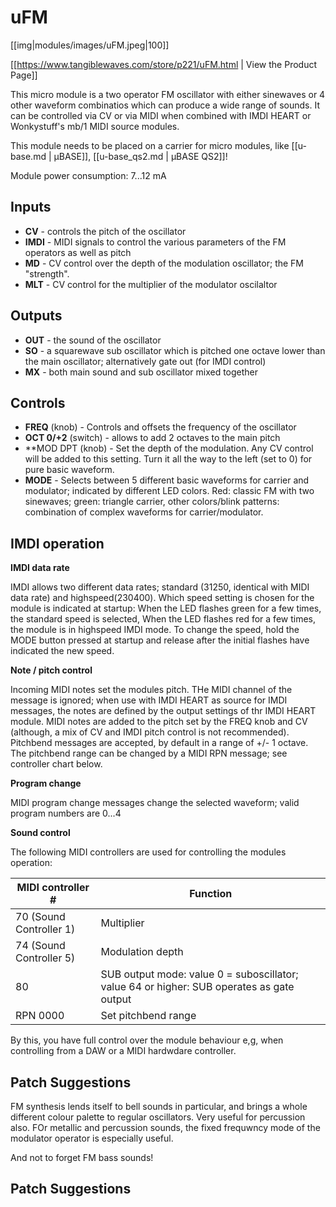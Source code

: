 # uFM

[[img|modules/images/uFM.jpeg|100]]

[[https://www.tangiblewaves.com/store/p221/uFM.html | View the Product Page]]

This micro module is a two operator FM oscillator with either sinewaves or 4 other waveform combinatios which can produce a wide range of sounds. It can be controlled via CV or via MIDI when combined with IMDI HEART or Wonkystuff's mb/1 MIDI source modules.

This module needs to be placed on a carrier for micro modules, like  [[u-base.md | µBASE]],  [[u-base_qs2.md | µBASE QS2]]!

Module power consumption: 7...12 mA

## Inputs
* **CV** - controls the pitch of the oscillator
* **IMDI** - MIDI signals to control the various parameters of the FM operators as well as pitch
* **MD** - CV control over the depth of the modulation oscillator; the FM "strength".
* **MLT** - CV control for the multiplier of the modulator oscilaltor

## Outputs
* **OUT** - the sound of the oscillator
* **SO** - a squarewave sub oscillator which is pitched one octave lower than the main oscillator; alternatively gate out (for IMDI control)
* **MX** - both main sound and sub oscillator mixed together

## Controls
* **FREQ** (knob) - Controls and offsets the frequency of the oscillator
* **OCT 0/+2** (switch) - allows to add 2 octaves to the main pitch
* **MOD DPT (knob) -  Set the depth of the modulation. Any CV control will be added to this setting. Turn it all the way to the left (set to 0) for pure basic waveform.
* **MODE** - Selects between 5 different basic waveforms for carrier and modulator; indicated by different LED colors. Red: classic FM with two sinewaves; green: triangle carrier, other colors/blink patterns: combination of complex waveforms for carrier/modulator.

## IMDI operation

**IMDI data rate**

IMDI allows two different data rates; standard (31250, identical with MIDI data rate) and highspeed(230400). Which speed setting is chosen for the module is indicated at startup: When the LED flashes green for a few times, the standard speed is selected, When the LED flashes red for a few times, the module is in highspeed IMDI mode. To change the speed, hold the MODE button pressed at startup and release after the initial flashes have indicated the new speed.

**Note / pitch control**

Incoming MIDI notes set the modules pitch. THe MIDI channel of the message is ignored; when use with IMDI HEART as source for IMDI messages, the notes are defined by the output settings of thr IMDI HEART module.
MIDI notes are added to the pitch set by the FREQ knob and CV (although, a mix of CV and IMDI pitch control is not recommended).
Pitchbend messages are accepted, by default in a range of +/- 1 octave. The pitchbend range can be changed by a MIDI RPN message; see controller chart below.

**Program change**

MIDI program change messages change the selected waveform; valid program numbers are 0...4

**Sound control**

The following MIDI controllers are used for controlling the modules operation:

|MIDI controller #|Function|
|--------------|-----------|
|70 (Sound Controller 1) |Multiplier|
|74 (Sound Controller 5) |Modulation depth|
|80 |SUB output mode: value 0 = suboscillator; value 64 or higher: SUB operates as gate output|
|RPN 0000|Set pitchbend range|

By this, you have full control over the module behaviour e,g, when controlling from a DAW or a MIDI hardwdare controller.


## Patch Suggestions

FM synthesis lends itself to bell sounds in particular, and brings a whole different colour palette to regular oscillators. Very useful for percussion also. FOr metallic and percussion sounds, the fixed frequwncy mode of the modulator operator is especially useful.

And not to forget FM bass sounds!

## Patch Suggestions
